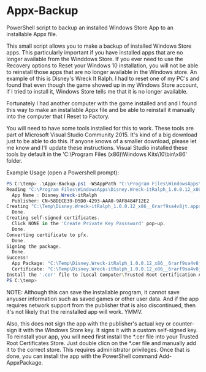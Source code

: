 # Appx-Backup
PowerShell script to backup an installed Windows Store App to an installable Appx file.

This small script allows you to make a backup of installed Windows Store apps. This particularly important if you have installed apps that are no longer available from the Winddows Store. If you ever need to use the Recovery options to Reset your Windows 10 installation, you will not be able to reinstall those apps that are no longer available in the Windows store. An example of this is Disney's Wreck It Ralph. I had to reset one of my PC's and found that even though the game showed up in my Windows Store account, if I tried to install it, Windows Store tells me that it is no longer available.

Fortunately I had another computer with the game installed and and I found this way to make an installable Appx file and be able to reinstall it manually into the computer that I Reset to Factory.

You will need to have some tools installed for this to work. These tools are part of Microsoft Visual Studio Community 2015. It's kind of a big download just to be able to do this. If anyone knows of a smaller download, please let me know and I'll update these instructions. Visual Studio installed these tools by default in the 'C:\Program Files (x86)\Windows Kits\10\bin\x86' folder.

Example Usage (open a Powershell prompt):
```powershell
PS C:\temp> .\Appx-Backup.ps1 -WSAppPath "C:\Program Files\WindowsApps\APPNAME" -WSAppOutputPath "C:\Temp"
Reading "C:\Program Files\WindowsApps\Disney.Wreck-itRalph_1.0.0.12_x86__6rarf9sa4v8jt\AppxManifest.xml"
  App Name : Disney.Wreck-itRalph
  Publisher: CN=58DECE39-D5D0-4293-AAA0-9AF8484F12E2
Creating "C:\Temp\Disney.Wreck-itRalph_1.0.0.12_x86__6rarf9sa4v8jt.appx".
  Done.
Creating self-signed certificates.
  Click NONE in the 'Create Private Key Passsword' pop-up.
  Done.
Converting certificate to pfx.
  Done.
Signing the package.
  Done.
Success!
  App Package: "C:\Temp\Disney.Wreck-itRalph_1.0.0.12_x86__6rarf9sa4v8jt.appx"
  Certificate: "C:\Temp\Disney.Wreck-itRalph_1.0.0.12_x86__6rarf9sa4v8jt.cer"
Install the '.cer' file to [Local Computer\Trusted Root Certification Authorities] before you install the App Package.
PS C:\temp>
```
NOTE: Although this can save the installable program, it cannot save anyuser information such as saved games or other user data. And if the app requires network support from the publisher that is also discontinued, then it's not likely that the reinstalled app will work. YMMV.

Also, this does not sign the app with the publisher's actual key or counter-sign it with the Windows Store key. It signs it with a custom self-signed key. To reinstall your app, you will need first install the *.cer file into your Trusted Root Certificates Store. Just double clicn on the *.cer file and manually add it to the correct store. This requires administrator privileges. Once that is done, you can install the app with the PowerShell command Add-AppxPackage.

